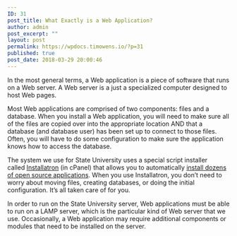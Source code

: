 ```yaml
---
ID: 31
post_title: What Exactly is a Web Application?
author: admin
post_excerpt: ""
layout: post
permalink: https://wpdocs.timowens.io/?p=31
published: true
post_date: 2018-03-29 20:00:46
---
```

In the most general terms, a Web application is a piece of software that runs on a Web server. A Web server is a just a specialized computer designed to host Web pages.

Most Web applications are comprised of two components: files and a database. When you install a Web application, you will need to make sure all of the files are copied over into the appropriate location AND that a database (and database user) has been set up to connect to those files. Often, you will have to do some configuration to make sure the application knows how to access the database.

The system we use for State University uses a special script installer called <a href="http://installatron.com/">Installatron</a> (in cPanel) that allows you to automatically <a href="https://stateu.org/docs/uncategorized/applications-available-in-installatron/" target="_blank" rel="noopener noreferrer">install dozens of open source applications</a>. When you use Installatron, you don’t need to worry about moving files, creating databases, or doing the initial configuration. It’s all taken care of for you.

In order to run on the State University server, Web applications must be able to run on a LAMP server, which is the particular kind of Web server that we use. Occasionally, a Web application may require additional components or modules that need to be installed on the server.